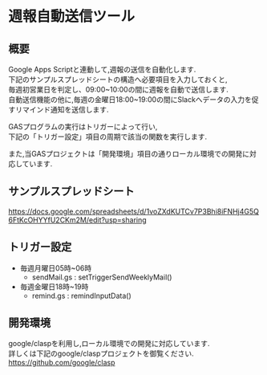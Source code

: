 # 週報自動送信ツール
## 概要
Google Apps Scriptと連動して,週報の送信を自動化します.  
下記のサンプルスプレッドシートの構造へ必要項目を入力しておくと,  
毎週初営業日を判定し、09:00~10:00の間に週報を自動で送信します.  
自動送信機能の他に,毎週の金曜日18:00~19:00の間にSlackへデータの入力を促すリマインド通知を送信します.  
  
GASプログラムの実行はトリガーによって行い,  
下記の「トリガー設定」項目の周期で該当の関数を実行します.  
  
また,当GASプロジェクトは「開発環境」項目の通りローカル環境での開発に対応しています.
## サンプルスプレッドシート
https://docs.google.com/spreadsheets/d/1voZXdKUTCv7P3Bhi8iFNHj4G5Q6FtKcOHYYfU2CKm2M/edit?usp=sharing
## トリガー設定
- 毎週月曜日05時~06時
  - sendMail.gs : setTriggerSendWeeklyMail()
- 毎週金曜日18時~19時
  - remind.gs : remindInputData()
## 開発環境
google/claspを利用し,ローカル環境での開発に対応しています.  
詳しくは下記のgoogle/claspプロジェクトを御覧ください.  
https://github.com/google/clasp
